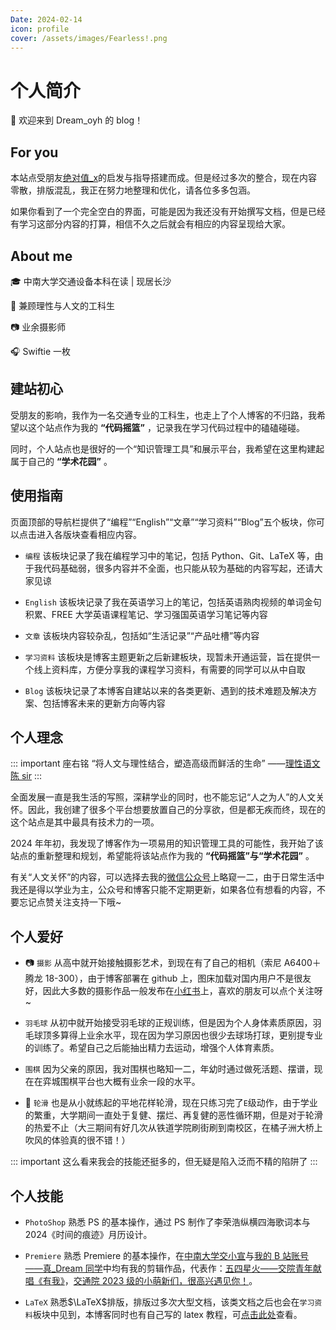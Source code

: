 ```yaml
---
Date: 2024-02-14
icon: profile
cover: /assets/images/Fearless!.png
---
```


# 个人简介

:tada: 欢迎来到 Dream_oyh 的 blog！

## For you

<HopeIcon icon="people"/> 本站点受朋友[绝对值_x](https://absx.pages.dev/)的启发与指导搭建而成。但是经过多次的整合，现在内容零散，排版混乱，我正在努力地整理和优化，请各位多多包涵。

如果你看到了一个完全空白的界面，可能是因为我还没有开始撰写文档，但是已经有学习这部分内容的打算，相信不久之后就会有相应的内容呈现给大家。

## About me

:mortar_board: 中南大学交通设备本科在读 | 现居长沙

:crystal_ball: 兼顾理性与人文的工科生

:camera: 业余摄影师

:headphones: Swiftie 一枚

## 建站初心

受朋友的影响，我作为一名交通专业的工科生，也走上了个人博客的不归路，我希望以这个站点作为我的 **“代码摇篮”** ，记录我在学习代码过程中的磕磕碰碰。

同时，个人站点也是很好的一个“知识管理工具”和展示平台，我希望在这里构建起属于自己的 **“学术花园”** 。

## 使用指南

页面顶部的导航栏提供了“编程”“English”“文章”“学习资料”“Blog”五个板块，你可以点击进入各版块查看相应内容。

- `编程` 该板块记录了我在编程学习中的笔记，包括 Python、Git、LaTeX 等，由于我代码基础弱，很多内容并不全面，也只能从较为基础的内容写起，还请大家见谅

- `English` 该板块记录了我在英语学习上的笔记，包括英语熟肉视频的单词金句积累、FREE 大学英语课程笔记、学习强国英语学习笔记等内容

- `文章` 该板块内容较杂乱，包括如“生活记录”“产品吐槽”等内容

- `学习资料` 该板块是博客主题更新之后新建板块，现暂未开通运营，旨在提供一个线上资料库，方便分享我的课程学习资料，有需要的同学可以从中自取

- `Blog` 该板块记录了本博客自建站以来的各类更新、遇到的技术难题及解决方案、包括博客未来的更新方向等内容


## 个人理念

::: important 座右铭
“将人文与理性结合，塑造高级而鲜活的生命” ——[理性语文陈 sir](https://space.bilibili.com/1429201958)
:::

全面发展一直是我生活的写照，深耕学业的同时，也不能忘记“人之为人”的人文关怀。因此，我创建了很多个平台想要放置自己的分享欲，但是都无疾而终，现在的这个站点是其中最具有技术力的一项。

2024 年年初，我发现了博客作为一项易用的知识管理工具的可能性，我开始了该站点的重新整理和规划，希望能将该站点作为我的 **“代码摇篮”与“学术花园”** 。

有关“人文关怀”的内容，可以选择去我的[微信公众号](https://mp.weixin.qq.com/s/1RJsBxf1yf5aGAzjEWKtZg)上略窥一二，由于日常生活中我还是得以学业为主，公众号和博客只能不定期更新，如果各位有想看的内容，不要忘记点赞关注支持一下哦~

## 个人爱好

- :camera: `摄影` 从高中就开始接触摄影艺术，到现在有了自己的相机（索尼 A6400＋腾龙 18-300），由于博客部署在 github 上，图床加载对国内用户不是很友好，因此大多数的摄影作品一般发布在[小红书](https://www.xiaohongshu.com/user/profile/62fd04b7000000001200ff72)上，喜欢的朋友可以点个关注呀~

- `羽毛球` 从初中就开始接受羽毛球的正规训练，但是因为个人身体素质原因，羽毛球顶多算得上业余水平，现在因为学习原因也很少去球场打球，更别提专业的训练了。希望自己之后能抽出精力去运动，增强个人体育素质。

- `围棋` 因为父亲的原因，我对围棋也略知一二，年幼时通过做死活题、摆谱，现在在弈城围棋平台也大概有业余一段的水平。

- :running: `轮滑` 也是从小就练起的平地花样轮滑，现在只练习完了`E`级动作，由于学业的繁重，大学期间一直处于复健、摆烂、再复健的恶性循环期，但是对于轮滑的热爱不止（大三期间有好几次从铁道学院刷街刷到南校区，在橘子洲大桥上吹风的体验真的很不错！）

::: important
这么看来我会的技能还挺多的，但无疑是陷入泛而不精的陷阱了
:::

## 个人技能

- `PhotoShop` 熟悉 PS 的基本操作，通过 PS 制作了李荣浩纵横四海歌词本与 2024《时间的痕迹》月历设计。

- `Premiere` 熟悉 Premiere 的基本操作，在[中南大学交小宣](https://space.bilibili.com/1555991769)与[我的 B 站账号——真_Dream 同学](https://space.bilibili.com/1901628168)中均有我的剪辑作品，代表作：[五四星火——交院青年献唱《有我》](https://www.bilibili.com/video/BV1PM4y1b7fL)，[交通院 2023 级的小萌新们，很高兴遇见你！](https://www.bilibili.com/video/BV1su4y1y7pg)。

- `LaTeX` 熟悉$\LaTeX$排版，排版过多次大型文档，该类文档之后也会在`学习资料`板块中见到，本博客同时也有自己写的 latex 教程，可[点击此处](code/latex.md)查看。
